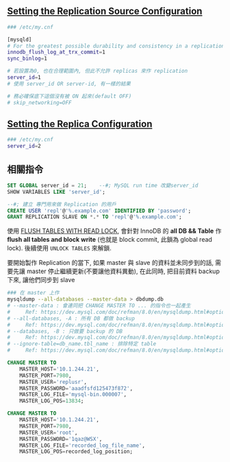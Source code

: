 
## [Setting the Replication Source Configuration](https://dev.mysql.com/doc/refman/8.0/en/replication-howto-masterbaseconfig.html)

```sh
### /etc/my.cnf

[mysqld]
# For the greatest possible durability and consistency in a replication setup using InnoDB with transactions
innodb_flush_log_at_trx_commit=1
sync_binlog=1

# 若設置為0, 也在合理範圍內, 但此不允許 replicas 來作 replication
server_id=1
# 使用 server_id OR server-id, 有一樣的結果

# 務必確保底下這個沒有被 ON 起來(default OFF)
# skip_networking=OFF
```


## [Setting the Replica Configuration](https://dev.mysql.com/doc/refman/8.0/en/replication-howto-slavebaseconfig.html)

```sh
### /etc/my.cnf
server_id=2
```


## 相關指令

```sql
SET GLOBAL server_id = 21;    --#; MySQL run time 改變server_id
SHOW VARIABLES LIKE 'server_id';

--#; 建立 專門用來做 Replication 的用戶
CREATE USER 'repl'@'%.example.com' IDENTIFIED BY 'password';
GRANT REPLICATION SLAVE ON *.* TO 'repl'@'%.example.com';
```

使用 [FLUSH TABLES WITH READ LOCK](https://dev.mysql.com/doc/refman/8.0/en/flush.html#flush-tables-with-read-lock), 
會針對 InnoDB 的 **all DB && Table** 作 **flush all tables and block write** (也就是 block commit, 此鎖為 global read lock). 後續使用 `UNLOCK TABLES` 來解鎖.

要開始製作 Replication 的當下, 如果 master 與 slave 的資料並未同步到的話, 需要先讓 master 停止繼續更新(不要讓他資料異動), 在此同時, 把目前資料 backup 下來, 讓他們同步到 slave

```sh
### 在 master 上作
mysqldump --all-databases --master-data > dbdump.db
# --master-data : 會連同把 CHANGE MASTER TO ... 的指令也一起產生
#     Ref: https://dev.mysql.com/doc/refman/8.0/en/mysqldump.html#option_mysqldump_master-data
# --all-databases, -A : 所有 DB 都做 backup
#     Ref: https://dev.mysql.com/doc/refman/8.0/en/mysqldump.html#option_mysqldump_all-databases
# --databases, -B : 只做要 backup 的 DB 
#     Ref: https://dev.mysql.com/doc/refman/8.0/en/mysqldump.html#option_mysqldump_databases
# --ignore-table=db_name.tbl_name : 排除特定 table
#     Ref: https://dev.mysql.com/doc/refman/8.0/en/mysqldump.html#option_mysqldump_ignore-table
```

```sql
CHANGE MASTER TO
    MASTER_HOST='10.1.244.21',
    MASTER_PORT=7980,
    MASTER_USER='replusr',
    MASTER_PASSWORD='aaadfsfd125473f872',
    MASTER_LOG_FILE='mysql-bin.000007',
    MASTER_LOG_POS=13834;

CHANGE MASTER TO
    MASTER_HOST='10.1.244.21',
    MASTER_PORT=7980,
    MASTER_USER='root',
    MASTER_PASSWORD='1qaz@WSX',
    MASTER_LOG_FILE='recorded_log_file_name',
    MASTER_LOG_POS=recorded_log_position;
```